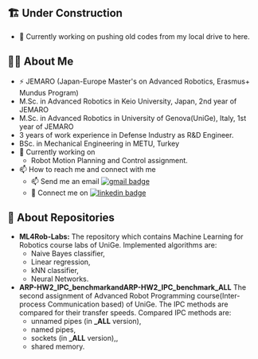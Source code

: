 ## :building_construction: Under Construction
- 🔭 Currently working on pushing old codes from my local drive to here.

## :raising_hand_woman: About Me <!--- :woman: -->
- ⚡ JEMARO (Japan-Europe Master's on Advanced Robotics, Erasmus+ Mundus Program)
- M.Sc. in Advanced Robotics in Keio University, Japan, 2nd year of JEMARO
- M.Sc. in Advanced Robotics in University of Genova(UniGe), Italy, 1st year of JEMARO 
- 3 years of work experience in Defense Industry as R&D Engineer.
- BSc. in Mechanical Engineering in METU, Turkey
- 🔭 Currently working on
  - Robot Motion Planning and Control assignment.
- 📫 How to reach me and connect with me
  - 📫 Send me an email [![gmail badge](https://img.shields.io/badge/Gmail-D14836?style=for-the-badge&logo=gmail&logoColor=white)](mailto:baglanebru@gmail.com)
  - :handshake: Connect me on [![linkedin badge](https://img.shields.io/badge/LinkedIn-black?style=flat-square&logo=linkedin)](https://www.linkedin.com/in/ebru-baglan/)


## :file_folder: About Repositories

- **ML4Rob-Labs:** The repository which contains Machine Learning for Robotics course labs of UniGe. Implemented algorithms are:
  - Naive Bayes classifier,
  - Linear regression,
  - kNN classifier,
  - Neural Networks.
- **ARP-HW2_IPC_benchmark****and****ARP-HW2_IPC_benchmark_ALL** The second assignment of Advanced Robot Programming course(Inter-process Communication based) of UniGe. The IPC methods are compared for their transfer speeds. Compared IPC methods are:
  - unnamed pipes (in **_ALL** version),
  - named pipes,
  - sockets (in **_ALL** version),,
  - shared memory.

<!--
**EbruBaglan/EbruBaglan** is a ✨ _special_ ✨ repository because its `README.md` (this file) appears on your GitHub profile.

Here are some ideas to get you started:

- 🔭 I’m currently working on ...
- 🌱 I’m currently learning ...
- 👯 I’m looking to collaborate on ...
- 🤔 I’m looking for help with ...
- 💬 Ask me about ...
- 📫 How to reach me: ...
- 😄 Pronouns: ...
- ⚡ Fun fact: ...
-->

<!---
### :handshake: Connect with me:
[<img align="left" alt="ebru-baglan | LinkedIn" width="22px" src="https://cdn.jsdelivr.net/npm/simple-icons@v3/icons/linkedin.svg" />][linkedin]
[<img align="left" alt="EbruBaglan | GitHub" width="22px" src="https://cdn.jsdelivr.net/npm/simple-icons@v3/icons/github.svg" />][github]
[<img align="left" alt="ebrubaglan | Instagram" width="22px" src="https://cdn.jsdelivr.net/npm/simple-icons@v3/icons/instagram.svg" />][instagram]

![ebru-baglan | LinkedIn](https://cdn.jsdelivr.net/npm/simple-icons@v3/icons/linkedin.svg)

<br />
-->
